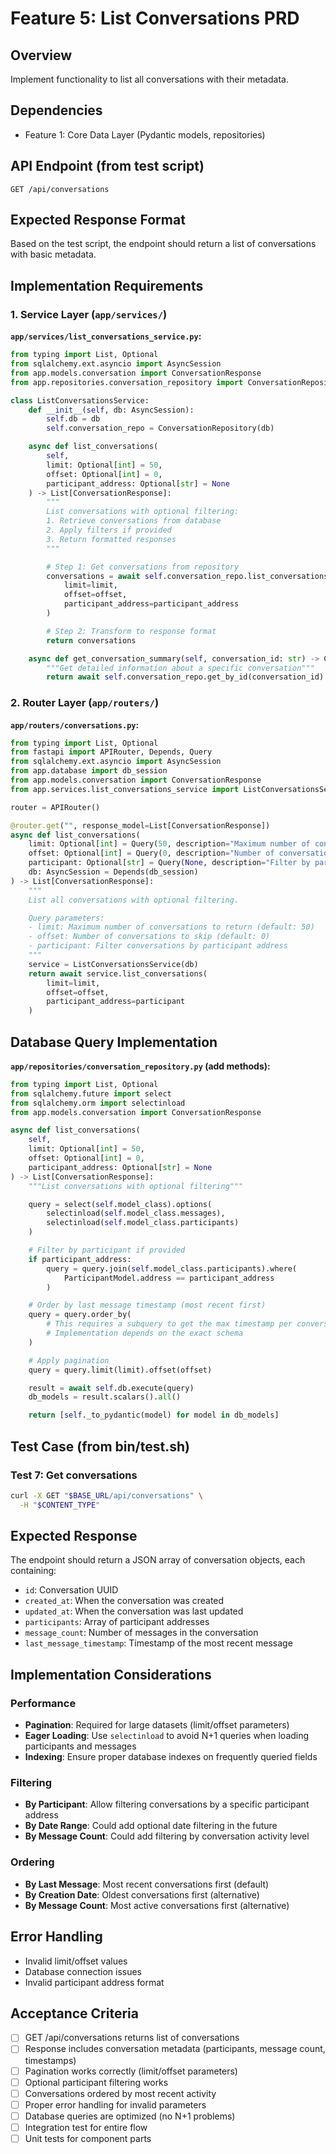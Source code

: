 # Feature 5: List Conversations PRD

## Overview
Implement functionality to list all conversations with their metadata.

## Dependencies
- Feature 1: Core Data Layer (Pydantic models, repositories)

## API Endpoint (from test script)
```
GET /api/conversations
```

## Expected Response Format
Based on the test script, the endpoint should return a list of conversations with basic metadata.

## Implementation Requirements

### 1. Service Layer (`app/services/`)

**`app/services/list_conversations_service.py`:**
```python
from typing import List, Optional
from sqlalchemy.ext.asyncio import AsyncSession
from app.models.conversation import ConversationResponse
from app.repositories.conversation_repository import ConversationRepository

class ListConversationsService:
    def __init__(self, db: AsyncSession):
        self.db = db
        self.conversation_repo = ConversationRepository(db)

    async def list_conversations(
        self,
        limit: Optional[int] = 50,
        offset: Optional[int] = 0,
        participant_address: Optional[str] = None
    ) -> List[ConversationResponse]:
        """
        List conversations with optional filtering:
        1. Retrieve conversations from database
        2. Apply filters if provided
        3. Return formatted responses
        """

        # Step 1: Get conversations from repository
        conversations = await self.conversation_repo.list_conversations(
            limit=limit,
            offset=offset,
            participant_address=participant_address
        )

        # Step 2: Transform to response format
        return conversations

    async def get_conversation_summary(self, conversation_id: str) -> ConversationResponse:
        """Get detailed information about a specific conversation"""
        return await self.conversation_repo.get_by_id(conversation_id)
```

### 2. Router Layer (`app/routers/`)

**`app/routers/conversations.py`:**
```python
from typing import List, Optional
from fastapi import APIRouter, Depends, Query
from sqlalchemy.ext.asyncio import AsyncSession
from app.database import db_session
from app.models.conversation import ConversationResponse
from app.services.list_conversations_service import ListConversationsService

router = APIRouter()

@router.get("", response_model=List[ConversationResponse])
async def list_conversations(
    limit: Optional[int] = Query(50, description="Maximum number of conversations to return"),
    offset: Optional[int] = Query(0, description="Number of conversations to skip"),
    participant: Optional[str] = Query(None, description="Filter by participant address"),
    db: AsyncSession = Depends(db_session)
) -> List[ConversationResponse]:
    """
    List all conversations with optional filtering.

    Query parameters:
    - limit: Maximum number of conversations to return (default: 50)
    - offset: Number of conversations to skip (default: 0)
    - participant: Filter conversations by participant address
    """
    service = ListConversationsService(db)
    return await service.list_conversations(
        limit=limit,
        offset=offset,
        participant_address=participant
    )
```

## Database Query Implementation

**`app/repositories/conversation_repository.py` (add methods):**
```python
from typing import List, Optional
from sqlalchemy.future import select
from sqlalchemy.orm import selectinload
from app.models.conversation import ConversationResponse

async def list_conversations(
    self,
    limit: Optional[int] = 50,
    offset: Optional[int] = 0,
    participant_address: Optional[str] = None
) -> List[ConversationResponse]:
    """List conversations with optional filtering"""

    query = select(self.model_class).options(
        selectinload(self.model_class.messages),
        selectinload(self.model_class.participants)
    )

    # Filter by participant if provided
    if participant_address:
        query = query.join(self.model_class.participants).where(
            ParticipantModel.address == participant_address
        )

    # Order by last message timestamp (most recent first)
    query = query.order_by(
        # This requires a subquery to get the max timestamp per conversation
        # Implementation depends on the exact schema
    )

    # Apply pagination
    query = query.limit(limit).offset(offset)

    result = await self.db.execute(query)
    db_models = result.scalars().all()

    return [self._to_pydantic(model) for model in db_models]
```

## Test Case (from bin/test.sh)

### Test 7: Get conversations
```bash
curl -X GET "$BASE_URL/api/conversations" \
  -H "$CONTENT_TYPE"
```

## Expected Response
The endpoint should return a JSON array of conversation objects, each containing:
- `id`: Conversation UUID
- `created_at`: When the conversation was created
- `updated_at`: When the conversation was last updated
- `participants`: Array of participant addresses
- `message_count`: Number of messages in the conversation
- `last_message_timestamp`: Timestamp of the most recent message

## Implementation Considerations

### Performance
- **Pagination**: Required for large datasets (limit/offset parameters)
- **Eager Loading**: Use `selectinload` to avoid N+1 queries when loading participants and messages
- **Indexing**: Ensure proper database indexes on frequently queried fields

### Filtering
- **By Participant**: Allow filtering conversations by a specific participant address
- **By Date Range**: Could add optional date filtering in the future
- **By Message Count**: Could add filtering by conversation activity level

### Ordering
- **By Last Message**: Most recent conversations first (default)
- **By Creation Date**: Oldest conversations first (alternative)
- **By Message Count**: Most active conversations first (alternative)

## Error Handling

- Invalid limit/offset values
- Database connection issues
- Invalid participant address format

## Acceptance Criteria

- [ ] GET /api/conversations returns list of conversations
- [ ] Response includes conversation metadata (participants, message count, timestamps)
- [ ] Pagination works correctly (limit/offset parameters)
- [ ] Optional participant filtering works
- [ ] Conversations ordered by most recent activity
- [ ] Proper error handling for invalid parameters
- [ ] Database queries are optimized (no N+1 problems)
- [ ] Integration test for entire flow
- [ ] Unit tests for component parts
